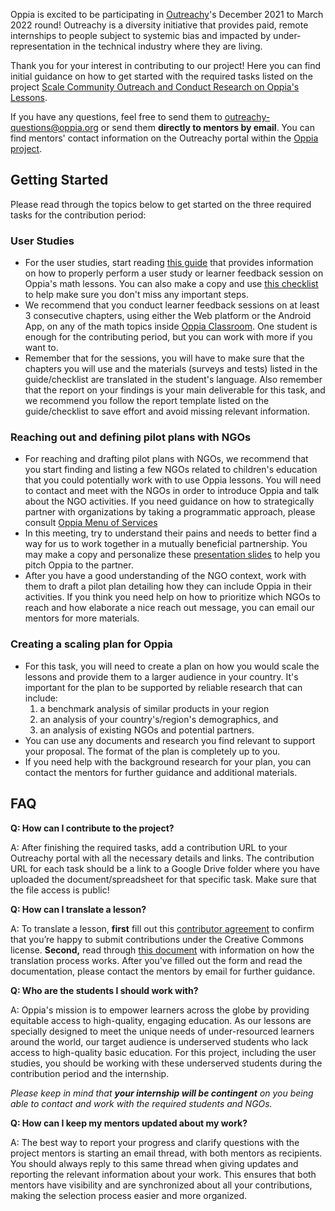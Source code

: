 Oppia is excited to be participating in [Outreachy](https://www.outreachy.org/)'s December 2021 to March 2022 round! Outreachy is a diversity initiative that provides paid, remote internships to people subject to systemic bias and impacted by under-representation in the technical industry where they are living.

Thank you for your interest in contributing to our project! Here you can find initial guidance on how to get started with the required tasks listed on the project [Scale Community Outreach and Conduct Research on Oppia's Lessons](https://www.outreachy.org/outreachy-december-2021-internship-round/communities/oppia/#scale-community-outreach-and-conduct-research-on-o).

If you have any questions, feel free to send them to outreachy-questions@oppia.org or send them **directly to mentors by email**. You can find mentors' contact information on the Outreachy portal within the [Oppia project](https://www.outreachy.org/outreachy-december-2021-internship-round/communities/oppia/#scale-community-outreach-and-conduct-research-on-o).

## Getting Started

Please read through the topics below to get started on the three required tasks for the contribution period:

### User Studies

*  For the user studies, start reading [this guide](https://docs.google.com/document/d/1j1S9HnoesGZMNeYccV8rXZ2bZwPhKV5-B6j9CnPRM_I/edit?usp=sharing) that provides information on how to properly perform a user study or learner feedback session on Oppia's math lessons. You can also make a copy and use [this checklist](https://docs.google.com/spreadsheets/d/1ybGCKSsa8fIqcBliavShN06f_PakiiBPPxLg6d48R2w/edit?usp=sharing) to help make sure you don't miss any important steps. 
* We recommend that you conduct learner feedback sessions on at least 3 consecutive chapters, using either the Web platform or the Android App, on any of the math topics inside [Oppia Classroom](https://docs.google.com/document/d/1j1S9HnoesGZMNeYccV8rXZ2bZwPhKV5-B6j9CnPRM_I/edit?usp=sharing). One student is enough for the contributing period, but you can work with more if you want to.
*  Remember that for the sessions, you will have to make sure that the chapters you will use and the materials (surveys and tests) listed in the guide/checklist are translated in the student's language. Also remember that the report on your findings is your main deliverable for this task, and we recommend you follow the report template listed on the guide/checklist to save effort and avoid missing relevant information. 

### Reaching out and defining pilot plans with NGOs

* For reaching and drafting pilot plans with NGOs, we recommend that you start finding and listing a few NGOs related to children's education that you could potentially work with to use Oppia lessons. You will need to contact and meet with the NGOs in order to introduce Oppia and talk about the NGO activities. If you need guidance on how to strategically partner with organizations by taking a programmatic approach, please consult [Oppia Menu of Services](https://docs.google.com/document/d/1sC7lfTQ_iT6dx78wHjL1S-ldJDSUC3UEltnB0j0yexA/edit?usp=sharing ) 
* In this meeting, try to understand their pains and needs to better find a way for us to work together in a mutually beneficial partnership. You may make a copy and personalize these [presentation slides](https://docs.google.com/presentation/d/1kWXni2omdpOZjUId712odYGSxfEziHg0wu81ChdvHAE/edit?usp=sharing) to help you pitch Oppia to the partner.
* After you have a good understanding of the NGO context, work with them to draft a pilot plan detailing how they can include Oppia in their activities. If you think you need help on how to prioritize which NGOs to reach and how elaborate a nice reach out message, you can email our mentors for more materials.

### Creating a scaling plan for Oppia
* For this task, you will need to create a plan on how you would scale the lessons and provide them to a larger audience in your country. It's important for the plan to be supported by reliable research that can include: 
   1. a benchmark analysis of similar products in your region
   2. an analysis of your country's/region's demographics, and 
   3. an analysis of existing NGOs and potential partners. 
* You can use any documents and research you find relevant to support your proposal. The format of the plan is completely up to you. 
* If you need help with the background research for your plan, you can contact the mentors for further guidance and additional materials.

## FAQ

**Q: How can I contribute to the project?**

A: After finishing the required tasks, add a contribution URL to your Outreachy portal with all the necessary details and links. The contribution URL for each task should be a link to a Google Drive folder where you have uploaded the document/spreadsheet for that specific task. Make sure that the file access is public!

**Q: How can I translate a lesson?**

A: To translate a lesson, **first** fill out this [contributor agreement](https://forms.gle/4bHhrZ211R6LMg93A) to confirm that you’re happy to submit contributions under the Creative Commons license. **Second,** read through [this document](https://docs.google.com/document/d/17jMFtfHVWtJYrzyGQUKdsRXgky7lWv76sGYLOxSbA5w/edit?usp=sharing) with information on how the translation process works. After you've filled out the form and read the documentation, please contact the mentors by email for further guidance.

**Q: Who are the students I should work with?**

A: Oppia's mission is to empower learners across the globe by providing equitable access to high-quality, engaging education. As our lessons are specially designed to meet the unique needs of under-resourced learners around the world, our target audience is underserved students who lack access to high-quality basic education. For this project, including the user studies, you should be working with these underserved students during the contribution period and the internship. 

*Please keep in mind that **your internship will be contingent** on you being able to contact and work with the required students and NGOs.*

**Q: How can I keep my mentors updated about my work?**

A: The best way to report your progress and clarify questions with the project mentors is starting an email thread, with both mentors as recipients. You should always reply to this same thread when giving updates and reporting the relevant information about your work. This ensures that both mentors have visibility and are synchronized about all your contributions, making the selection process easier and more organized.
